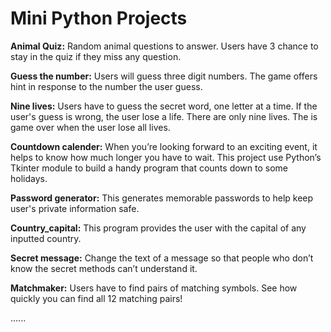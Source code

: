 # Mini Python Projects

**Animal Quiz:** Random animal questions to answer. Users have 3 chance to stay in the quiz if they miss any question.

**Guess the number:** Users will guess three digit numbers. The game offers hint in response to the number the user guess.

**Nine lives:** Users have to guess the secret word, one letter at a time. If the user's guess is wrong, the user lose a life. There are only nine lives. The is game over when the user lose all lives.

**Countdown calender:** When you’re looking forward to an exciting event, it helps to know how much longer you have to wait. This project use Python’s Tkinter module to build a handy program that counts down to some holidays.

**Password generator:** This generates memorable passwords to help keep user's private information safe.

**Country_capital:** This program provides the user with the capital of any inputted country.

**Secret message:** Change the text of a message so that people who don’t know the secret methods can’t understand it.

**Matchmaker:** Users have to find pairs of matching symbols. See how quickly you can find all 12 matching pairs!

......
